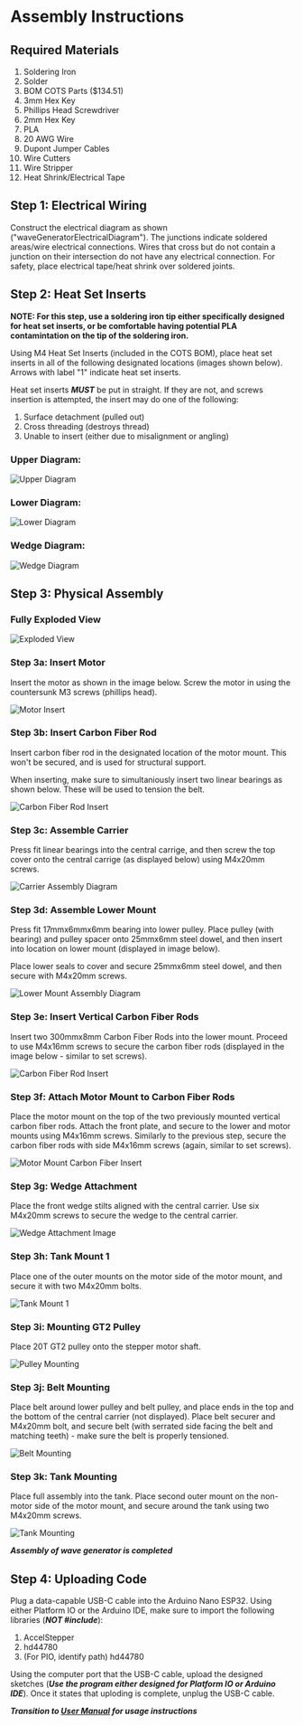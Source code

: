 # Assembly Instructions

## Required Materials

1. Soldering Iron
2. Solder
3. BOM COTS Parts ($134.51)
4. 3mm Hex Key
5. Phillips Head Screwdriver
6. 2mm Hex Key
7. PLA
8. 20 AWG Wire
9. Dupont Jumper Cables
10. Wire Cutters
11. Wire Stripper
12. Heat Shrink/Electrical Tape

## Step 1: Electrical Wiring

Construct the electrical diagram as shown ("waveGeneratorElectricalDiagram"). The junctions indicate soldered areas/wire electrical connections. Wires that cross but do not contain a junction on their intersection do not have any electrical connection. For safety, place electrical tape/heat shrink over soldered joints. 

## Step 2: Heat Set Inserts

**NOTE: For this step, use a soldering iron tip either specifically designed for heat set inserts, or be comfortable having potential PLA contamintation on the tip of the soldering iron.**

Using M4 Heat Set Inserts (included in the COTS BOM), place heat set inserts in all of the following designated locations (images shown below). Arrows with label "1" indicate heat set inserts. 

Heat set inserts ***MUST*** be put in straight. If they are not, and screws insertion is attempted, the insert may do one of the following:

1. Surface detachment (pulled out)
2. Cross threading (destroys thread)
3. Unable to insert (either due to misalignment or angling)

### Upper Diagram:

![Upper Diagram](https://github.com/ckoh27Punahou/waveGenerator/blob/main/Docs/imageDiagrams/heatSetInserts/upperDiagram.png)

### Lower Diagram: 

![Lower Diagram](https://github.com/ckoh27Punahou/waveGenerator/blob/main/Docs/imageDiagrams/heatSetInserts/lowerDiagram.png)

### Wedge Diagram:

![Wedge Diagram](https://github.com/ckoh27Punahou/waveGenerator/blob/main/Docs/imageDiagrams/heatSetInserts/wedgeDiagram.png)

## Step 3: Physical Assembly

### **Fully Exploded View**

![Exploded View](https://github.com/ckoh27Punahou/waveGenerator/blob/main/Docs/imageDiagrams/assemblyImages/fullyExploded.png)

### Step 3a: Insert Motor

Insert the motor as shown in the image below. Screw the motor in using the countersunk M3 screws (phillips head). 

![Motor Insert](https://github.com/ckoh27Punahou/waveGenerator/blob/main/Docs/imageDiagrams/assemblyImages/motorInsert.png)

### Step 3b: Insert Carbon Fiber Rod

Insert carbon fiber rod in the designated location of the motor mount. This won't be secured, and is used for structural support.

When inserting, make sure to simultaniously insert two linear bearings as shown below. These will be used to tension the belt.

![Carbon Fiber Rod Insert](https://github.com/ckoh27Punahou/waveGenerator/blob/main/Docs/imageDiagrams/assemblyImages/carbonFiberRodInsert.png)

### Step 3c: Assemble Carrier

Press fit linear bearings into the central carrige, and then screw the top cover onto the central carrige (as displayed below) using M4x20mm screws. 

![Carrier Assembly Diagram](https://github.com/ckoh27Punahou/waveGenerator/blob/main/Docs/imageDiagrams/assemblyImages/carrierAssembly.png)

### Step 3d: Assemble Lower Mount

Press fit 17mmx6mmx6mm bearing into lower pulley. Place pulley (with bearing) and pulley spacer onto 25mmx6mm steel dowel, and then insert into location on lower mount (displayed in image below).

Place lower seals to cover and secure 25mmx6mm steel dowel, and then secure with M4x20mm screws. 

![Lower Mount Assembly Diagram](https://github.com/ckoh27Punahou/waveGenerator/blob/main/Docs/imageDiagrams/assemblyImages/lowerMountAssembly.png)

### Step 3e: Insert Vertical Carbon Fiber Rods

Insert two 300mmx8mm Carbon Fiber Rods into the lower mount. Proceed to use M4x16mm screws to secure the carbon fiber rods (displayed in the image below - similar to set screws).

![Carbon Fiber Rod Insert](https://github.com/ckoh27Punahou/waveGenerator/blob/main/Docs/imageDiagrams/assemblyImages/verticalCarbonFiber.png)

### Step 3f: Attach Motor Mount to Carbon Fiber Rods

Place the motor mount on the top of the two previously mounted vertical carbon fiber rods. Attach the front plate, and secure to the lower and motor mounts using M4x16mm screws. Similarly to the previous step, secure the carbon fiber rods with side M4x16mm screws (again, similar to set screws). 

![Motor Mount Carbon Fiber Insert](https://github.com/ckoh27Punahou/waveGenerator/blob/main/Docs/imageDiagrams/assemblyImages/motorMountCarbonFiber.png)

### Step 3g: Wedge Attachment

Place the front wedge stilts aligned with the central carrier. Use six M4x20mm screws to secure the wedge to the central carrier. 

![Wedge Attachment Image](https://github.com/ckoh27Punahou/waveGenerator/blob/main/Docs/imageDiagrams/assemblyImages/wedgeMount.png)

### Step 3h: Tank Mount 1

Place one of the outer mounts on the motor side of the motor mount, and secure it with two M4x20mm bolts. 

![Tank Mount 1](https://github.com/ckoh27Punahou/waveGenerator/blob/main/Docs/imageDiagrams/assemblyImages/tankMount1.png)

### Step 3i: Mounting GT2 Pulley

Place 20T GT2 pulley onto the stepper motor shaft. 

![Pulley Mounting](https://github.com/ckoh27Punahou/waveGenerator/blob/main/Docs/imageDiagrams/assemblyImages/pulleyMount.png)

### Step 3j: Belt Mounting

Place belt around lower pulley and belt pulley, and place ends in the top and the bottom of the central carrier (not displayed). Place belt securer and M4x20mm bolt, and secure belt (with serrated side facing the belt and matching teeth) - make sure the belt is properly tensioned. 

![Belt Mounting](https://github.com/ckoh27Punahou/waveGenerator/blob/main/Docs/imageDiagrams/assemblyImages/beltGrabber.png)

### Step 3k: Tank Mounting

Place full assembly into the tank. Place second outer mount on the non-motor side of the motor mount, and secure around the tank using two M4x20mm screws.

![Tank Mounting](https://github.com/ckoh27Punahou/waveGenerator/blob/main/Docs/imageDiagrams/assemblyImages/tankMount2.png)

***Assembly of wave generator is completed***

## Step 4: Uploading Code

Plug a data-capable USB-C cable into the Arduino Nano ESP32. Using either Platform IO or the Arduino IDE, make sure to import the following libraries (***NOT #include***): 

1. AccelStepper
2. hd44780
3. (For PIO, identify path) hd44780

Using the computer port that the USB-C cable, upload the designed sketches (***Use the program either designed for Platform IO or Arduino IDE***). Once it states that uploding is complete, unplug the USB-C cable. 

***Transition to [User Manual](https://github.com/ckoh27Punahou/waveGenerator/blob/main/Docs/UsageInstruction.md) for usage instructions***

